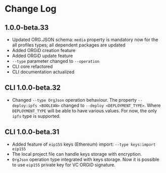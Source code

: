 # Change Log

## 1.0.0-beta.33

- Updated ORG.JSON schema: `media` property is mandatory now for the all profiles types; all dependent packages are updated
- Added ORGiD creation feature
- Added ORGiD update feature
- `--type` parameter changed to `--operation`
- CLI core refactored
- CLI documentation actualized

## CLI 1.0.0-beta.32

- Changed `--type OrgJson` operation behaviour. The property `--deploy:ipfs <BOOLEAN>` changed to `--deploy <DEPLOYMENT_TYPE>`. Where `DEPLOYMENT_TYPE` will be able to have various values. For now, the only `ipfs` type is supported.


## CLI 1.0.0-beta.31

- Added feature of `eip155` keys (Ethereum) import: `--type keys:import eip155`
- The local project file can handle keys storage with encryption.
- `OrgJson` operation type integrated with keys storage. Now it is possible to use `eip155` private key for VC ORGiD signature.
